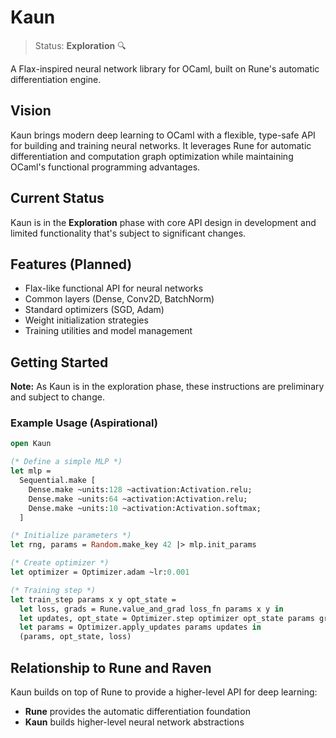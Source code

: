 # Kaun

> Status: **Exploration** 🔍

A Flax-inspired neural network library for OCaml, built on Rune's automatic differentiation engine.

## Vision

Kaun brings modern deep learning to OCaml with a flexible, type-safe API for building and training neural networks. It leverages Rune for automatic differentiation and computation graph optimization while maintaining OCaml's functional programming advantages.

## Current Status

Kaun is in the **Exploration** phase with core API design in development and limited functionality that's subject to significant changes.

## Features (Planned)

- Flax-like functional API for neural networks
- Common layers (Dense, Conv2D, BatchNorm)
- Standard optimizers (SGD, Adam)
- Weight initialization strategies
- Training utilities and model management

## Getting Started

**Note:** As Kaun is in the exploration phase, these instructions are preliminary and subject to change.

### Example Usage (Aspirational)

```ocaml
open Kaun

(* Define a simple MLP *)
let mlp = 
  Sequential.make [
    Dense.make ~units:128 ~activation:Activation.relu;
    Dense.make ~units:64 ~activation:Activation.relu;
    Dense.make ~units:10 ~activation:Activation.softmax;
  ]

(* Initialize parameters *)
let rng, params = Random.make_key 42 |> mlp.init_params

(* Create optimizer *)
let optimizer = Optimizer.adam ~lr:0.001

(* Training step *)
let train_step params x y opt_state =
  let loss, grads = Rune.value_and_grad loss_fn params x y in
  let updates, opt_state = Optimizer.step optimizer opt_state params grads in
  let params = Optimizer.apply_updates params updates in
  (params, opt_state, loss)
```

## Relationship to Rune and Raven

Kaun builds on top of Rune to provide a higher-level API for deep learning:

- **Rune** provides the automatic differentiation foundation
- **Kaun** builds higher-level neural network abstractions
